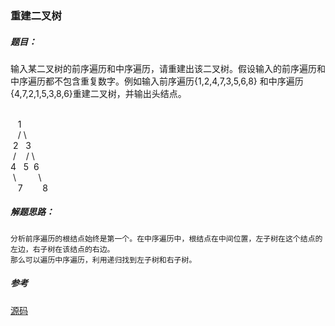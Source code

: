 ### 重建二叉树

##### 题目：
  <p>输入某二叉树的前序遍历和中序遍历，请重建出该二叉树。假设输入的前序遍历和中序遍历都不包含重复数字。例如输入前序遍历{1,2,4,7,3,5,6,8}
  和中序遍历{4,7,2,1,5,3,8,6}重建二叉树，并输出头结点。</p>
<br/>        &nbsp;&nbsp;&nbsp;1
<br/>       &nbsp;&nbsp;&nbsp;/ \
<br/>&nbsp;2 &nbsp;  3
<br/>     &nbsp;/ &nbsp;&nbsp;&nbsp;/  \
<br/>    4   &nbsp;&nbsp;5&nbsp;&nbsp;6
<br/>&nbsp;\&nbsp;&nbsp;&nbsp;&nbsp;&nbsp;&nbsp;&nbsp;&nbsp;&nbsp;\
<br/>&nbsp;&nbsp;&nbsp;7&nbsp;&nbsp;&nbsp;&nbsp;&nbsp;&nbsp;&nbsp;&nbsp;8

##### 解题思路：
    分析前序遍历的根结点始终是第一个。在中序遍历中，根结点在中间位置，左子树在这个结点的左边，右子树在该结点的右边。
    那么可以遍历中序遍历，利用递归找到左子树和右子树。

##### 参考
[源码](./Main.java)